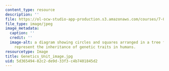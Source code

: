 ```yaml
---
content_type: resource
description: ''
file: https://ol-ocw-studio-app-production.s3.amazonaws.com/courses/7-01sc-fundamentals-of-biology-fall-2011/5d36549482c2de9d33f3c4b7401845d2_Genetics_Unit_image.jpg
file_type: image/jpeg
image_metadata:
  caption: ''
  credit: ''
  image-alt: a diagram showing circles and squares arranged in a tree formation to
    represent the inheritance of genetic traits in humans.
resourcetype: Image
title: Genetics_Unit_image.jpg
uid: 5d365494-82c2-de9d-33f3-c4b7401845d2
---
```

